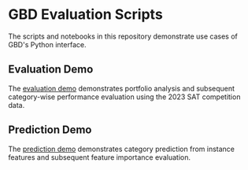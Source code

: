 # GBD Evaluation Scripts

The scripts and notebooks in this repository demonstrate use cases of GBD's Python interface.

## Evaluation Demo

The [evaluation demo](demo_evaluation.md) demonstrates portfolio analysis and subsequent category-wise performance evaluation using the 2023 SAT competition data.

## Prediction Demo

The [prediction demo](demo_prediction.md) demonstrates category prediction from instance features and subsequent feature importance evaluation.